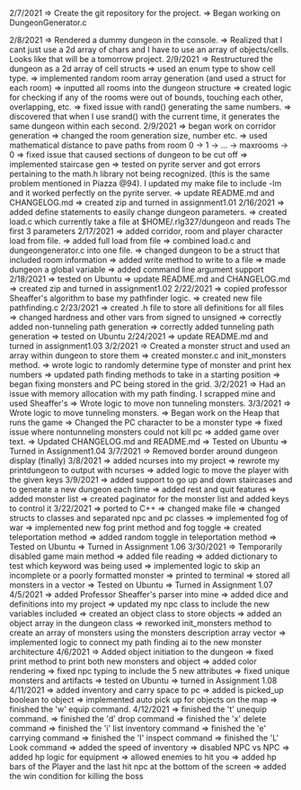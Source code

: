 2/7/2021
    => Create the git repository for the project.
    => Began working on DungeonGenerator.c

2/8/2021
    => Rendered a dummy dungeon in the console.
    => Realized that I cant just use a 2d array of chars and I have to use an array of objects/cells. Looks like that will be a tomorrow project.
2/9/2021
    => Restructured the dungeon as a 2d array of cell structs
    => used an enum type to show cell type.
    => implemented random room array generation (and used a struct for each room)
    => inputted all rooms into the dungeon structure
    => created logic for checking if any of the rooms were out of bounds, touching each other, overlapping, etc.
    => fixed issue with rand() generating the same numbers.
    => discovered that when I use srand() with the current time, it generates the same dungeon within each second.
2/9/2021
    => began work on corridor generation
    => changed the room generation size, number etc.
    => used mathematical distance to pave paths from room 0 -> 1 -> ... -> maxrooms -> 0
    => fixed issue that caused sections of dungeon to be cut off
    => implemented staircase gen
    => tested on pyrite server and got errors pertaining to the math.h library not being recognized. (this is the same problem mentioned in Piazza @94). I updated my make file to include -lm and it worked perfectly on the pyrite server.
    => update README.md and CHANGELOG.md
    => created zip and turned in assignment1.01
2/16/2021
    => added define statements to easily change dungeon parameters.
    => created load.c which currently take a file at $HOME/.rlg327/dungeon and reads The first 3 parameters
2/17/2021
    => added corridor, room and player character load from file.
    => added full load from file
    => combined load.c and dungeongenerator.c into one file.
    => changed dungeon to be a struct that included room information
    => added write method to write to a file
    => made dungeon a global variable
    => added command line argument support
2/18/2021
    => tested on Ubuntu
    => update README.md and CHANGELOG.md
    => created zip and turned in assignment1.02
2/22/2021
    => copied professor Sheaffer's algorithm to base my pathfinder logic.
    => created new file pathfinding.c
2/23/2021
    => created .h file to store all definitions for all files
    => changed hardness and other vars from signed to unsigned
    => correctly added non-tunneling path generation
    => correctly added tunneling path generation
    => tested on Ubuntu
2/24/2021
    => update README.md and turned in assignment1.03
3/2/2021
    => Created a monster struct and used an array within dungeon to store them
    => created monster.c and init_monsters method.
    => wrote logic to randomly determine type of monster and print hex numbers
    => updated path finding methods to take in a starting position
    => began fixing monsters and PC being stored in the grid.
3/2/2021
    => Had an issue with memory allocation with my path finding. I scrapped mine and used Sheaffer's
    => Wrote logic to move non tunneling monsters.
3/3/2021
    => Wrote logic to move tunneling monsters.
    => Began work on the Heap that runs the game
    => Changed the PC character to be a monster type
    => fixed issue where nontunneling monsters could not kill pc
    => added game over text.
    => Updated CHANGELOG.md and README.md
    => Tested on Ubuntu
    => Turned in Assignment1.04
3/7/2021
    => Removed border around dungeon display (finally)
3/8/2021
    => added ncurses into my project
    => rewrote my printdungeon to output with ncurses
    => added logic to move the player with the given keys
3/9/2021
    => added support to go up and down staircases and to generate a new dungeon each time
    => added rest and quit features
    => added monster list
    => created paginator for the monster list and added keys to control it
3/22/2021
    => ported to C++
    => changed make file
    => changed structs to classes and separated npc and pc classes
    => implemented fog of war
    => implemented new fog print method and fog toggle
    => created teleportation method
    => added random toggle in teleportation method
    => Tested on Ubuntu
    => Turned in Assignment 1.06
3/30/2021
    => Temporarily disabled game main method
    => added file reading
    => added dictionary to test which keyword was being used
    => implemented logic to skip an incomplete or a poorly formatted monster
    => printed to terminal
    => stored all monsters in a vector
    => Tested on Ubuntu
    => Turned in Assignment 1.07
4/5/2021
    => added Professor Sheaffer's parser into mine
    => added dice and definitions into my project
    => updated my npc class to include the new variables included
    => created an object class to store objects
    => added an object array in the dungeon class
    => reworked init_monsters method to create an array of monsters using the monsters description array vector
    => implemented logic to connect my path finding ai to the new monster architecture
4/6/2021
    => Added object initiation to the dungeon
    => fixed print method to print both new monsters and object
    => added color rendering
    => fixed npc typing to include the 5 new attributes
    => fixed unique monsters and artifacts
    => tested on Ubuntu
    => turned in Assignment 1.08
4/11/2021
    => added inventory and carry space to pc
    => added is picked_up boolean to object
    => implemented auto pick up for objects on the map
    => finished the 'w' equip command.
4/12/2021
    => finished the 't' unequip command.
    => finished the 'd' drop command
    => finished the 'x' delete command
    => finished the 'i' list inventory command
    => finished the 'e' carrying command
    => finished the 'I' inspect command
    => finished the 'L' Look command
    => added the speed of inventory
    => disabled NPC vs NPC
    => added hp logic for equipment
    => allowed enemies to hit you
    => added hp bars of the Player and the last hit npc at the bottom of the screen
    => added the win condition for killing the boss
